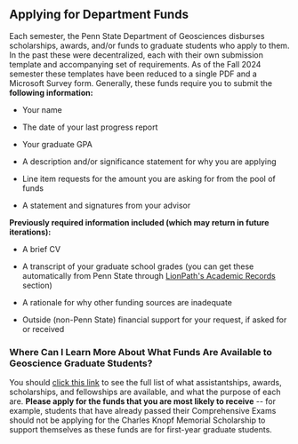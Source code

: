 ## Applying for Department Funds

Each semester, the Penn State Department of Geosciences disburses scholarships, awards, and/or funds to graduate students who apply to them. In the past these were decentralized, each with their own submission template and accompanying set of requirements. As of the Fall 2024 semester these templates have been reduced to a single PDF and a Microsoft Survey form. Generally, these funds require you to submit the **following information:**

-   Your name

-   The date of your last progress report

-   Your graduate GPA

-    A description and/or significance statement for why you are applying

-   Line item requests for the amount you are asking for from the pool of funds

-   A statement and signatures from your advisor

**Previously required information included (which may return in future iterations):**

-   A brief CV

-   A transcript of your graduate school grades (you can get these automatically from Penn State through [LionPath's Academic Records](https://www.lionpath.psu.edu/psc/CSPRD/EMPLOYEE/SA/c/NUI_FRAMEWORK.PT_AGSTARTPAGE_NUI.GBL?CONTEXTIDPARAMS=TEMPLATE_ID%3aPTPPNAVCOL&scname=PE_PT_NVF_ACADEMIC_RECORDS&NAVBAR_TILE=true&PanelCollapsible=Y&PTPPB_GROUPLET_ID=PE_PT_NVI_OTHER_ACAD&CRefName=PE_PT_NVI_OTHER_ACAD&AJAXTransfer=y) section)

-   A rationale for why other funding sources are inadequate

-   Outside (non-Penn State) financial support for your request, if asked for or received

### Where Can I Learn More About What Funds Are Available to Geoscience Graduate Students?

You should [click this link](https://www.geosc.psu.edu/graduate/current-students/assistantships-awards-scholarships-and-fellowships) to see the full list of what assistantships, awards, scholarships, and fellowships are available, and what the purpose of each are. **Please apply for the funds that you are most likely to receive** -- for example, students that have already passed their Comprehensive Exams should not be applying for the Charles Knopf Memorial Scholarship to support themselves as these funds are for first-year graduate students.